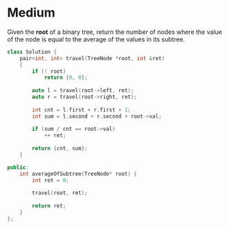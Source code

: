 # Medium

Given the **root** of a binary tree, return the number of nodes where the value of the node is equal to the average of the values in its subtree.

```cpp
class Solution {
    pair<int, int> travel(TreeNode *root, int &ret)
    {
        if (! root)
            return {0, 0};
        
        auto l = travel(root->left, ret);
        auto r = travel(root->right, ret);
        
        int cnt = l.first + r.first + 1;
        int sum = l.second + r.second + root->val;
        
        if (sum / cnt == root->val)
            ++ ret;
        
        return {cnt, sum};
    }

public:
    int averageOfSubtree(TreeNode* root) {
        int ret = 0;
        
        travel(root, ret);
        
        return ret;
    }
};
```
